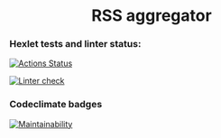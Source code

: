 <h1 align="center">RSS aggregator</h1>

### Hexlet tests and linter status:

[![Actions Status](https://github.com/userao/frontend-project-lvl3/workflows/hexlet-check/badge.svg)](https://github.com/userao/frontend-project-lvl3/actions)

[![Linter check](https://github.com/userao/frontend-project-lvl3/actions/workflows/linter-check.yml/badge.svg)](https://github.com/userao/frontend-project-lvl3/actions/workflows/linter-check.yml)

  

### Codeclimate badges

[![Maintainability](https://api.codeclimate.com/v1/badges/cc7882aa0a8a63aafcb5/maintainability)](https://codeclimate.com/github/userao/frontend-project-lvl3/maintainability)



